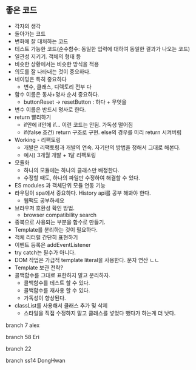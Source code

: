 
## 좋은 코드

- 각자의 생각
- 돌아가는 코드
- 변화에 잘 대처하는 코드
- 테스트 가능한 코드(순수함수: 동일한 입력에 대하여 동일한 결과가 나오는 코드)
- 일관성 지키기. 객체의 형태 등
- 비슷한 상황에서는 비슷한 방식을 적용
- 의도를 잘 나타내는 것이 중요하다.
- 네이밍은 특히 중요하다
	- 변수, 클래스, 디렉토리 전부 다
- 함수 이름은 동사+명사 순서 중요하다.
	- buttonReset -> resetButton : 하다 + 무엇을
- 변수 이름은 반드시 명사로 한다.
- return 빨리하기
    - if안에 if안에 if... 이런 코드는 안됨. 가독성 떨어짐
    - if(false 조건) return 구조로 구현. else의 경우를 미리 return 시켜버림
- Working - 리팩토링
    - 개발은 리팩토링과 개발의 연속. 자기만의 방법을 정해서 그대로 해본다.
    - 예시) 3개월 개발 + 1달 리팩토링
- 모듈화
    - 하나의 모듈에는 하나의 클래스만 배정한다.
    - 수정할 때도, 하나의 파일만 수정하여 해결할 수 있다.
- ES modules 과 객체단위 모듈 연동 기능
- 라우팅이 spa에서 중요하다. History api를 공부 해봐야 한다.
	- 웹팩도 공부하세요
- 브라우저 호환성 확인 방법.
	- browser compatibility search
- 중복으로 사용되는 부분을 함수로 만들기.
- Template를 분리하는 것이 필요하다.
- 객체 리터럴 간단히 표현하기
- 이벤트 등록은 addEventListener
- try catch는 필수가 아니다.
- DOM 작업은 가급적 template literal을 사용한다. 문자 연산 ㄴㄴ
- Template 보관 전략?
- 콜백함수를 그대로 표한하지 말고 분리하자.
    - 콜백함수를 테스트 할 수 있다.
    - 콜백함수를 재사용 할 수 있다.
    - 가독성이 향상된다.
- classList를 사용해서 클래스 추가 및 삭제
    - 스타일을 직접 수정하지 말고 클래스를 넣었다 뺐다가 하는게 더 낫다.

branch 7 alex

branch 58 Eri

branch 22

branch ss14 DongHwan